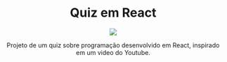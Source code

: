 <div align="center">
  <h1> Quiz em React </h1>
  <img src="https://cdn.discordapp.com/attachments/967928980336443445/1164631108860784780/image.png?ex=6543ea3e&is=6531753e&hm=a985100cf8f53fdb3e4e065bedb159b951f9e63d492713403b08032da321d73f&">
  <p>Projeto de um quiz sobre programação desenvolvido em React, inspirado em um video do Youtube.</p>
</div>

